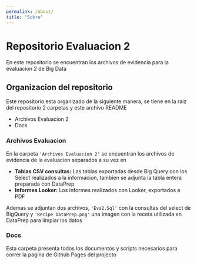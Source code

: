 ```yaml
---
permalink: /about/
title: "Sobre"
---
```


# Repositorio Evaluacion 2

En este repositorio se encuentran los archivos de evidencia para la evaluacion 2 de Big Data

## Organizacion del repositorio

Este repositorio esta organizado de la siguiente manera, se tiene en la raiz del repositorio 2 carpetas y este archivo README

- Archivos Evaluacion 2
- Docs

### Archivos Evaluacion

En la carpeta `'Archivos Evaluacion 2'` se encuentran los archivos de evidencia de la evaluacion separados a su vez en

- **Tablas CSV consultas:** Las tablas exportadas desde Big Query con los Select realizados a la informacion, tambien se adjunta la tabla entera preparada con DataPrep
- **Informes Looker:** Los informes realizados con Looker, exportados a PDF

Ademas se adjuntan dos archivos, `'Eva2.Sql'` con la consultas del select de BigQuery y `'Recipe DataPrep.png'` una imagen con la receta utilizada en DataPrep para limpiar los datos

### Docs

Esta carpeta presenta todos los documentos y scripts necesarios para correr la pagina de Github Pages del projecto